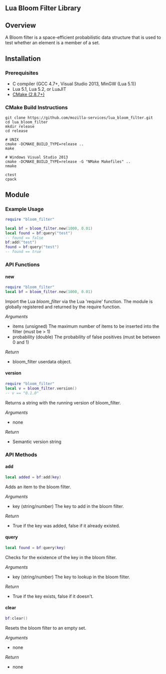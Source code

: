 Lua Bloom Filter Library
------------------------

## Overview
A Bloom filter is a space-efficient probabilistic data structure that is used to test whether an element is a member of a set.

## Installation

### Prerequisites
* C compiler (GCC 4.7+, Visual Studio 2013, MinGW (Lua 5.1))
* Lua 5.1, Lua 5.2, or LuaJIT
* [CMake (2.8.7+)](http://cmake.org/cmake/resources/software.html)

### CMake Build Instructions

    git clone https://github.com/mozilla-services/lua_bloom_filter.git
    cd lua_bloom_filter 
    mkdir release
    cd release
    
    # UNIX
    cmake -DCMAKE_BUILD_TYPE=release ..
    make

    # Windows Visual Studio 2013
    cmake -DCMAKE_BUILD_TYPE=release -G "NMake Makefiles" ..
    nmake

    ctest
    cpack

## Module

### Example Usage
```lua
require "bloom_filter"

local bf = bloom_filter.new(1000, 0.01)
local found = bf:query("test")
-- found == false
bf:add("test")
found = bf:query("test")
-- found == true
```

### API Functions

#### new
```lua
require "bloom_filter"
local bf = bloom_filter.new(1000, 0.01)
```

Import the Lua _bloom_filter_ via the Lua 'require' function. The module is
globally registered and returned by the require function.

*Arguments*
- items (unsigned) The maximum number of items to be inserted into the filter (must be > 1)
- probability (double) The probability of false positives (must be between 0 and 1)

*Return*
- bloom_filter userdata object.

#### version
```lua
require "bloom_filter"
local v = bloom_filter.version()
-- v == "0.1.0"
```

Returns a string with the running version of bloom_filter.

*Arguments*
- none

*Return*
- Semantic version string

### API Methods

#### add
```lua
local added = bf:add(key)
```

Adds an item to the bloom filter.

*Arguments*
- key (string/number) The key to add in the bloom filter.

*Return*
- True if the key was added, false if it already existed.

#### query
```lua
local found = bf:query(key)
```

Checks for the existence of the key in the bloom filter.

*Arguments*
- key (string/number) The key to lookup in the bloom filter.

*Return*
- True if the key exists, false if it doesn't.

#### clear
```lua
bf:clear()
```

Resets the bloom filter to an empty set.

*Arguments*
- none

*Return*
- none
